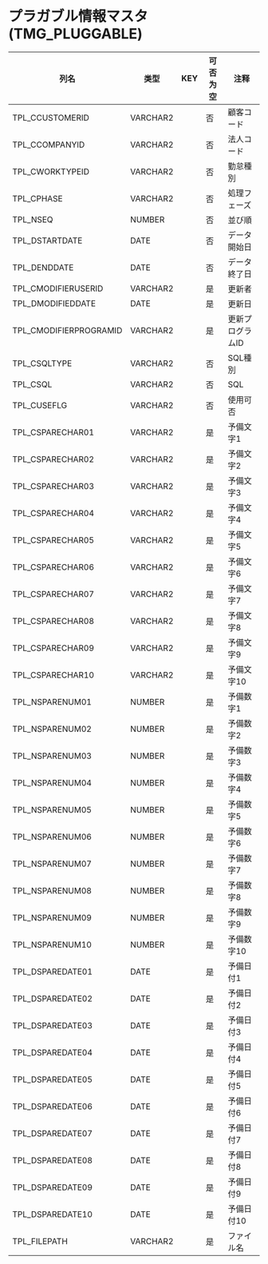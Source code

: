 # プラガブル情報マスタ(TMG_PLUGGABLE)
| 列名   | 类型   | KEY  | 可否为空 | 注释   |
| ---- | ---- | ---- | ---- | ---- |
|TPL_CCUSTOMERID|VARCHAR2||否|顧客コード|
|TPL_CCOMPANYID|VARCHAR2||否|法人コード|
|TPL_CWORKTYPEID|VARCHAR2||否|勤怠種別|
|TPL_CPHASE|VARCHAR2||否|処理フェーズ|
|TPL_NSEQ|NUMBER||否|並び順|
|TPL_DSTARTDATE|DATE||否|データ開始日|
|TPL_DENDDATE|DATE||否|データ終了日|
|TPL_CMODIFIERUSERID|VARCHAR2||是|更新者|
|TPL_DMODIFIEDDATE|DATE||是|更新日|
|TPL_CMODIFIERPROGRAMID|VARCHAR2||是|更新プログラムID|
|TPL_CSQLTYPE|VARCHAR2||否|SQL種別|
|TPL_CSQL|VARCHAR2||否|SQL|
|TPL_CUSEFLG|VARCHAR2||否|使用可否|
|TPL_CSPARECHAR01|VARCHAR2||是|予備文字1|
|TPL_CSPARECHAR02|VARCHAR2||是|予備文字2|
|TPL_CSPARECHAR03|VARCHAR2||是|予備文字3|
|TPL_CSPARECHAR04|VARCHAR2||是|予備文字4|
|TPL_CSPARECHAR05|VARCHAR2||是|予備文字5|
|TPL_CSPARECHAR06|VARCHAR2||是|予備文字6|
|TPL_CSPARECHAR07|VARCHAR2||是|予備文字7|
|TPL_CSPARECHAR08|VARCHAR2||是|予備文字8|
|TPL_CSPARECHAR09|VARCHAR2||是|予備文字9|
|TPL_CSPARECHAR10|VARCHAR2||是|予備文字10|
|TPL_NSPARENUM01|NUMBER||是|予備数字1|
|TPL_NSPARENUM02|NUMBER||是|予備数字2|
|TPL_NSPARENUM03|NUMBER||是|予備数字3|
|TPL_NSPARENUM04|NUMBER||是|予備数字4|
|TPL_NSPARENUM05|NUMBER||是|予備数字5|
|TPL_NSPARENUM06|NUMBER||是|予備数字6|
|TPL_NSPARENUM07|NUMBER||是|予備数字7|
|TPL_NSPARENUM08|NUMBER||是|予備数字8|
|TPL_NSPARENUM09|NUMBER||是|予備数字9|
|TPL_NSPARENUM10|NUMBER||是|予備数字10|
|TPL_DSPAREDATE01|DATE||是|予備日付1|
|TPL_DSPAREDATE02|DATE||是|予備日付2|
|TPL_DSPAREDATE03|DATE||是|予備日付3|
|TPL_DSPAREDATE04|DATE||是|予備日付4|
|TPL_DSPAREDATE05|DATE||是|予備日付5|
|TPL_DSPAREDATE06|DATE||是|予備日付6|
|TPL_DSPAREDATE07|DATE||是|予備日付7|
|TPL_DSPAREDATE08|DATE||是|予備日付8|
|TPL_DSPAREDATE09|DATE||是|予備日付9|
|TPL_DSPAREDATE10|DATE||是|予備日付10|
|TPL_FILEPATH|VARCHAR2||是|ファイル名|
